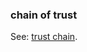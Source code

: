 ### chain of trust

<p class="c8"><span>See: </span><span class="c2"><a class="c3" href="#h.xsqvwmepvctc">trust chain</a></span><span class="c0">.</span></p>